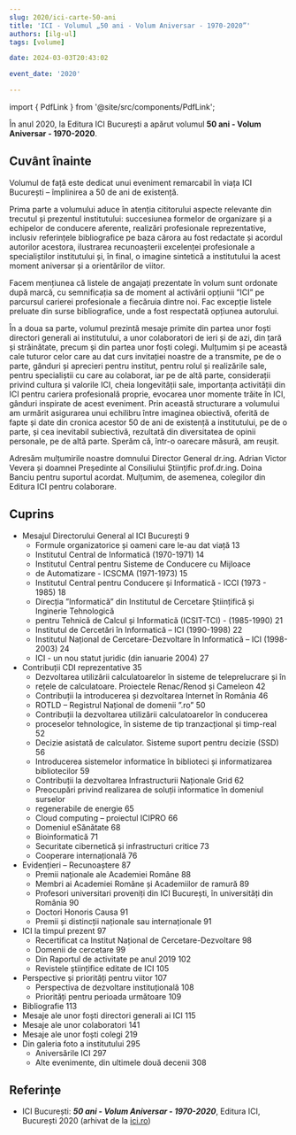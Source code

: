 ```yaml
---
slug: 2020/ici-carte-50-ani
title: 'ICI - Volumul „50 ani - Volum Aniversar - 1970-2020”'
authors: [ilg-ul]
tags: [volume]

date: 2024-03-03T20:43:02

event_date: '2020'

---
```


import { PdfLink } from '@site/src/components/PdfLink';

În anul 2020, la Editura ICI București a apărut volumul **50 ani - Volum Aniversar - 1970-2020**.

<!-- truncate -->

## Cuvânt înainte

Volumul de față este dedicat unui eveniment remarcabil în viața ICI București –
împlinirea a 50 de ani de existență.

Prima parte a volumului aduce în atenția cititorului aspecte relevante din
trecutul și prezentul institutului: succesiunea formelor de organizare și a echipelor
de conducere aferente, realizări profesionale reprezentative, inclusiv referințele
bibliografice pe baza cărora au fost redactate și acordul autorilor acestora,
ilustrarea recunoașterii excelenței profesionale a specialiștilor institutului și, în
final, o imagine sintetică a institutului la acest moment aniversar și a orientărilor
de viitor.

Facem mențiunea că listele de angajați prezentate în volum sunt ordonate
după marcă, cu semnificația sa de moment al activării opțiunii ”ICI” pe parcursul
carierei profesionale a fiecăruia dintre noi. Fac excepție listele preluate din surse
bibliografice, unde a fost respectată opțiunea autorului.

În a doua sa parte, volumul prezintă mesaje primite din partea unor foști
directori generali ai institutului, a unor colaboratori de ieri și de azi, din țară și
străinătate, precum și din partea unor foști colegi. Mulțumim și pe această cale
tuturor celor care au dat curs invitației noastre de a transmite, pe de o parte, gânduri
și aprecieri pentru institut, pentru rolul și realizările sale, pentru specialiștii cu care
au colaborat, iar pe de altă parte, considerații privind cultura și valorile ICI, cheia
longevității sale, importanța activității din ICI pentru cariera profesională proprie,
evocarea unor momente trăite în ICI, gânduri inspirate de acest eveniment.
Prin această structurare a volumului am urmărit asigurarea unui echilibru
între imaginea obiectivă, oferită de fapte și date din cronica acestor 50 de ani de
existență a institutului, pe de o parte, și cea inevitabil subiectivă, rezultată din
diversitatea de opinii personale, pe de altă parte. Sperăm că, într-o oarecare măsură,
am reușit.

Adresăm mulțumirile noastre domnului Director General dr.ing. Adrian
Victor Vevera și doamnei Președinte al Consiliului Științific prof.dr.ing. Doina
Banciu pentru suportul acordat. Mulțumim, de asemenea, colegilor din Editura ICI
pentru colaborare.

## Cuprins

- Mesajul Directorului General al ICI București 9
  - Formule organizatorice și oameni care le-au dat viață 13
  - Institutul Central de Informatică (1970-1971) 14
  - Institutul Central pentru Sisteme de Conducere cu Mijloace
  - de Automatizare - ICSCMA (1971-1973) 15
  - Institutul Central pentru Conducere și Informatică - ICCI (1973 - 1985) 18
  - Direcția ”Informatică” din Institutul de Cercetare Științifică și Inginerie Tehnologică
  - pentru Tehnică de Calcul și Informatică (ICSIT-TCI) - (1985-1990) 21
  - Institutul de Cercetări în Informatică – ICI (1990-1998) 22
  - Institutul Național de Cercetare-Dezvoltare în Informatică – ICI (1998-2003) 24
  - ICI - un nou statut juridic (din ianuarie 2004) 27
- Contribuții CDI reprezentative 35
  - Dezvoltarea utilizării calculatoarelor în sisteme de teleprelucrare și în
  - rețele de calculatoare. Proiectele Renac/Renod și Cameleon 42
  - Contribuții la introducerea și dezvoltarea Internet în România 46
  - ROTLD – Registrul Național de domenii ”.ro” 50
  - Contribuții la dezvoltarea utilizării calculatoarelor în conducerea
  - proceselor tehnologice, în sisteme de tip tranzacțional și timp-real 52
  - Decizie asistată de calculator. Sisteme suport pentru decizie (SSD) 56
  - Introducerea sistemelor informatice în biblioteci și informatizarea bibliotecilor 59
  - Contribuții la dezvoltarea Infrastructurii Naționale Grid 62
  - Preocupări privind realizarea de soluții informatice în domeniul surselor
  - regenerabile de energie 65
  - Cloud computing – proiectul ICIPRO 66
  - Domeniul eSănătate 68
  - Bioinformatică 71
  - Securitate cibernetică și infrastructuri critice 73
  - Cooperare internațională 76
- Evidențieri – Recunoaștere 87
  - Premii naționale ale Academiei Române 88
  - Membri ai Academiei Române și Academiilor de ramură 89
  - Profesori universitari proveniți din ICI București, în universități din România 90
  - Doctori Honoris Causa 91
  - Premii și distincții naționale sau internaționale 91
- ICI la timpul prezent 97
  - Recertificat ca Institut Național de Cercetare-Dezvoltare 98
  - Domenii de cercetare 99
  - Din Raportul de activitate pe anul 2019 102
  - Revistele științifice editate de ICI 105
- Perspective și priorități pentru viitor 107
  - Perspectiva de dezvoltare instituțională 108
  - Priorități pentru perioada următoare 109
- Bibliografie 113
- Mesaje ale unor foști directori generali ai ICI 115
- Mesaje ale unor colaboratori 141
- Mesaje ale unor foști colegi 219
- Din galeria foto a institutului 295
  - Aniversările ICI 297
  - Alte evenimente, din ultimele două decenii 308

## Referințe

- ICI București: _**50 ani - Volum Aniversar - 1970-2020**_, Editura ICI, București 2020 (arhivat de la [ici.ro](https://www.ici.ro/documents/24/ICI_Bucuresti-50_ani_tdHL8av.pdf)) <PdfLink href="https://github.com/cronica-it/arhiva/releases/download/2020/ici-bucuresti-50-ani.pdf"/>

